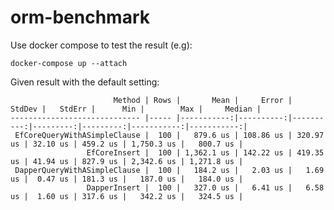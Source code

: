 # orm-benchmark

Use docker compose to test the result (e.g):
```
docker-compose up --attach
```


Given result with the default setting:
```
                       Method | Rows |       Mean |     Error |    StdDev |   StdErr |      Min |        Max |     Median |
----------------------------- |----- |-----------:|----------:|----------:|---------:|---------:|-----------:|-----------:|
 EfCoreQueryWithASimpleClause |  100 |   879.6 us | 108.86 us | 320.97 us | 32.10 us | 459.2 us | 1,750.3 us |   800.7 us |
                 EfCoreInsert |  100 | 1,362.1 us | 142.22 us | 419.35 us | 41.94 us | 827.9 us | 2,342.6 us | 1,271.8 us |
 DapperQueryWithASimpleClause |  100 |   184.2 us |   2.03 us |   1.69 us |  0.47 us | 181.3 us |   187.0 us |   184.0 us |
                 DapperInsert |  100 |   327.0 us |   6.41 us |   6.58 us |  1.60 us | 317.6 us |   342.2 us |   324.5 us |
```    
             
